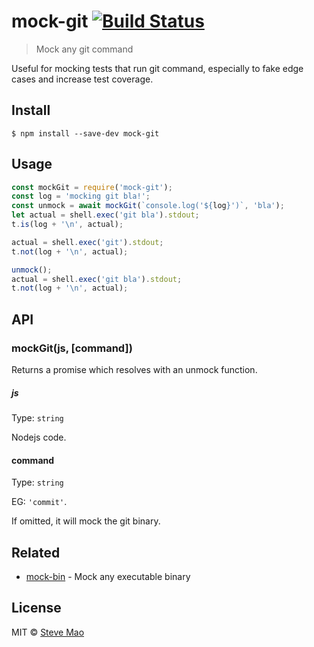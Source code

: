 # mock-git [![Build Status](https://travis-ci.org/stevemao/mock-git.svg?branch=master)](https://travis-ci.org/stevemao/mock-git)

> Mock any git command

Useful for mocking tests that run git command, especially to fake edge cases and increase test coverage.


## Install

```
$ npm install --save-dev mock-git
```


## Usage

```js
const mockGit = require('mock-git');
const log = 'mocking git bla!';
const unmock = await mockGit(`console.log('${log}')`, 'bla');
let actual = shell.exec('git bla').stdout;
t.is(log + '\n', actual);

actual = shell.exec('git').stdout;
t.not(log + '\n', actual);

unmock();
actual = shell.exec('git bla').stdout;
t.not(log + '\n', actual);
```


## API

### mockGit(js, [command])

Returns a promise which resolves with an unmock function.

##### js

Type: `string`  

Nodejs code.

#### command

Type: `string`

EG: `'commit'`.

If omitted, it will mock the git binary.


## Related

- [mock-bin](https://github.com/stevemao/mock-bin) - Mock any executable binary


## License

MIT © [Steve Mao](https://github.com/stevemao)
